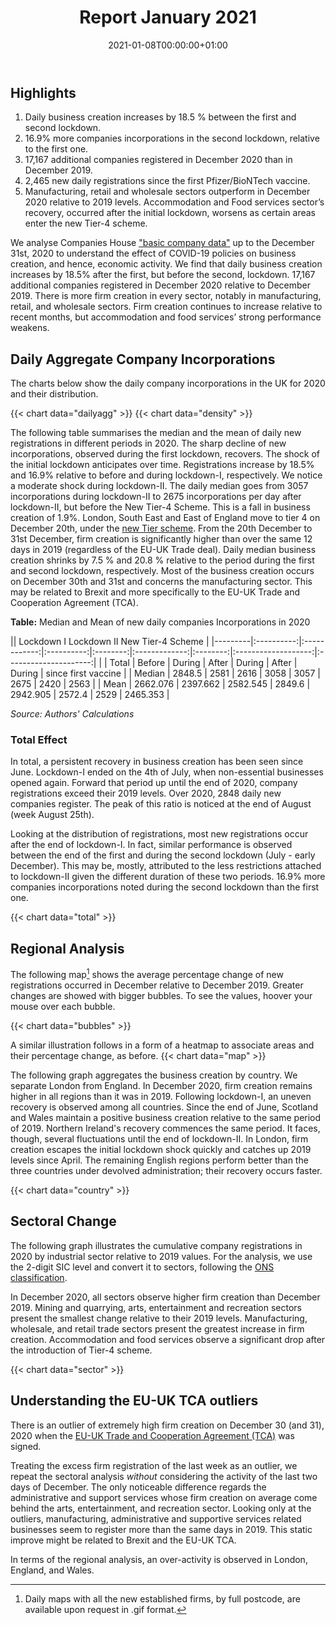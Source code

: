 ﻿---
title: Report January 2021
linktitle: January 2021
toc: true
type: docs
date: "2021-01-08T00:00:00+01:00"
draft: false
menu:
  reports:
    parent: Reports
    weight: 1

# Prev/next pager order (if `docs_section_pager` enabled in `params.toml`)
weight: 1
---

## <i class="far fa-lightbulb"></i>  Highlights
1. Daily business creation increases by 18.5 % between the first and second lockdown.
2. 16.9% more companies incorporations in the second lockdown, relative to the first one.
3. 17,167 additional companies registered in December 2020 than in December 2019.
4. 2,465 new daily registrations since the first Pfizer/BioNTech vaccine.
5. Manufacturing, retail and wholesale sectors outperform in December 2020 relative to 2019 levels. Accommodation and Food services sector’s recovery, occurred after the initial lockdown, worsens as certain areas enter the new Tier-4 scheme.

We analyse Companies House ["basic company data"](http://download.companieshouse.gov.uk/en_output.html) up to the December 31st, 2020 to understand the effect of COVID-19 policies on business creation, and hence, economic activity. We find that daily business creation increases by 18.5% after the first, but before the second, lockdown. 17,167 additional companies registered in December 2020 relative to December 2019. There is more firm creation in every sector, notably in manufacturing, retail, and wholesale sectors. Firm creation continues to increase relative to recent months, but accommodation and food services’ strong performance weakens. 


## Daily Aggregate Company Incorporations
The charts below show the daily company incorporations in the UK for 2020 and their distribution.

{{< chart data="dailyagg" >}}
{{< chart data="density" >}}

The following table summarises the median and the mean of daily new registrations in different periods in 2020. The sharp decline of new incorporations, observed during the first lockdown, recovers. The shock of the initial lockdown anticipates over time. Registrations increase by 18.5% and 16.9% relative to before and during lockdown-I, respectively.
We notice a moderate shock during lockdown-II. The daily median goes from 3057 incorporations during lockdown-II to 2675 incorporations per day after lockdown-II, but before the New Tier-4 Scheme. This is a fall in business creation of 1.9%.
London, South East and East of England move to tier 4 on December 20th, under the [new Tier scheme](https://www.bbc.co.uk/news/uk-55379220). From the 20th December to 31st December, firm creation is significantly higher than over
the same 12 days in 2019 (regardless of the EU-UK Trade deal). Daily median business creation shrinks by 7.5 % and 20.8 % relative to the period during the first and second lockdown, respectively. Most of the business creation occurs on December 30th and 31st and concerns the manufacturing sector. This may be related to Brexit and more specifically to the EU-UK Trade and Cooperation Agreement (TCA).

**Table:** Median and Mean of new daily companies Incorporations in 2020

||<td colspan=3 style="text-align:center;"> Lockdown I</td> <td colspan=2 style="text-align:center;"> Lockdown II</td> <td colspan=1 style="text-align:center;">New Tier-4 Scheme</td> |
|---------|:----------:|:------------:|:----------:|:--------:|:-------------:|:--------:|:-------------------:|:---------------------:|
|         | Total    | Before     | During   | After  | During      | After  | During            | since first vaccine  |
| Median  | 2848.5   | 2581       | 2616     | 3058   | 3057        | 2675   | 2420              | 2563                 |
| Mean    | 2662.076 | 2397.662   | 2582.545 | 2849.6 | 2942.905    | 2572.4 | 2529              | 2465.353             |

*Source: Authors' Calculations*

### Total Effect 

In total, a persistent recovery in business creation has been seen since June. Lockdown-I ended on the 4th of July, when non-essential businesses opened again. Forward that period up until the end of 2020, company registrations exceed their 2019 levels. Over 2020, 2848 daily new companies register. The peak of this ratio is noticed at the end of August (week August 25th). 

Looking at the distribution of registrations, most new registrations occur after the end of lockdown-I. In fact, similar performance is observed between the end of the first and during the second lockdown (July - early December). This may be, mostly, attributed to the less restrictions attached to lockdown-II given the different duration of these two periods. 16.9% more companies incorporations noted during the second lockdown than the first one. 

{{< chart data="total" >}}

## <i class="fas fa-map-marker-alt"></i>  Regional Analysis

The following map[^1] shows the average percentage change of new registrations occurred in December relative to December 2019. Greater changes are showed with bigger bubbles. To see the values, hoover your mouse over each bubble.

{{< chart data="bubbles" >}}

A similar illustration follows in a form of a heatmap to associate areas and their percentage change, as before.
{{< chart data="map" >}}

The following graph aggregates the business creation by country. We separate London from England. In December 2020, firm creation remains higher in all regions than it was in 2019. Following lockdown-I, an uneven recovery is observed among all countries. Since the end of June, Scotland and Wales maintain a positive business creation relative to the same period of 2019. Northern Ireland's recovery commences the same period. It faces, though, several fluctuations until the end of lockdown-II. In London, firm creation escapes the initial lockdown shock quickly and catches up 2019 levels since April. The remaining English regions perform better than the three countries under devolved administration; their recovery occurs faster.

{{< chart data="country" >}}

## <i class="fas fa-industry"></i> Sectoral Change

The following graph illustrates the cumulative company registrations in 2020 by industrial sector relative to 2019 values. For the analysis, we use the 2-digit SIC level and convert it to sectors, following the [ONS classification](https://www.ons.gov.uk/methodology/classificationsandstandards/ukstandardindustrialclassificationofeconomicactivities/uksic2007).

In December 2020, all sectors observe higher firm creation than December 2019. Mining and quarrying, arts, entertainment and recreation sectors present the smallest change relative to their 2019 levels. Manufacturing, wholesale, and retail trade sectors present the greatest increase in firm creation. Accommodation and food services observe a significant drop after the introduction of Tier-4 scheme.

{{< chart data="sector" >}}


## Understanding the EU-UK TCA outliers

There is an outlier of extremely high firm creation on December 30 (and 31), 2020 when the [EU-UK Trade and Cooperation Agreement (TCA)]( https://www.gov.uk/government/publications/agreements-reached-between-the-united-kingdom-of-great-britain-and-northern-ireland-and-the-european-union) was signed.

Treating the excess firm registration of the last week as an outlier, we repeat the sectoral analysis *without* considering the activity of the last two days of December. The only noticeable difference regards the administrative and support services whose firm creation on average come behind the arts, entertainment, and recreation sector. Looking only at the outliers, manufacturing, administrative and supportive services related businesses seem to register more than the same days in 2019. This static improve might be related to Brexit and the EU-UK TCA.

In terms of the regional analysis, an over-activity is observed in London, England, and Wales.


[^1]: Daily maps with all the new established firms, by full postcode, are available upon request in .gif format.

